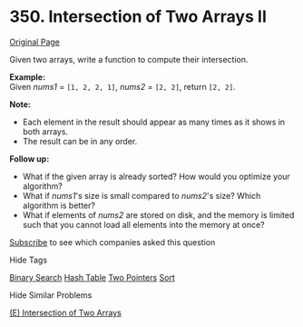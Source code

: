 # 350. Intersection of Two Arrays II

[Original Page](https://leetcode.com/problems/intersection-of-two-arrays-ii/)

Given two arrays, write a function to compute their intersection.

**Example:**  
Given _nums1_ = `[1, 2, 2, 1]`, _nums2_ = `[2, 2]`, return `[2, 2]`.

**Note:**  

*   Each element in the result should appear as many times as it shows in both arrays.
*   The result can be in any order.

**Follow up:**  

*   What if the given array is already sorted? How would you optimize your algorithm?
*   What if _nums1_'s size is small compared to _nums2_'s size? Which algorithm is better?
*   What if elements of _nums2_ are stored on disk, and the memory is limited such that you cannot load all elements into the memory at once?

<div>

[Subscribe](/subscribe/) to see which companies asked this question

</div>

<div>

<div id="tags" class="btn btn-xs btn-warning">Hide Tags</div>

<span class="hidebutton" style="display: inline;">[Binary Search](/tag/binary-search/) [Hash Table](/tag/hash-table/) [Two Pointers](/tag/two-pointers/) [Sort](/tag/sort/)</span></div>

<div>

<div id="similar" class="btn btn-xs btn-warning">Hide Similar Problems</div>

<span class="hidebutton" style="display: inline;">[(E) Intersection of Two Arrays](/problems/intersection-of-two-arrays/)</span></div>